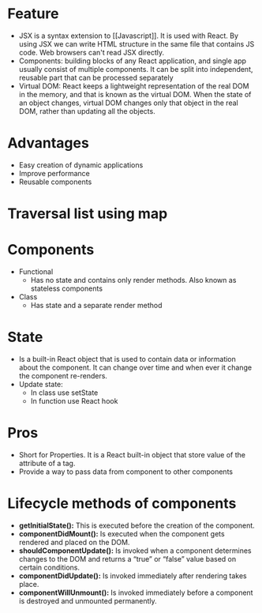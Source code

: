 # Feature
- JSX is a syntax extension to [[Javascript]]. It is used with React. By using JSX we can write HTML structure in the same file that contains JS code. Web browsers can't read JSX directly.
- Components: building blocks of any React application, and single app usually consist of multiple components. It can be split into independent, reusable part that can be processed separately
-   Virtual DOM: React keeps a lightweight representation of the real DOM in the memory, and that is known as the virtual DOM. When the state of an object changes, virtual DOM changes only that object in the real DOM, rather than updating all the objects.
# Advantages
- Easy creation of dynamic applications
- Improve performance
- Reusable components
# Traversal list using map
# Components
- Functional
	- Has no state and contains only render methods. Also known as stateless components
- Class
	- Has state and a separate render method
# State
- Is a built-in React object that is used to contain data or information about the component. It can change over time  and when ever it change the component re-renders.
- Update state:
	- In class use setState
	- In function use React hook
# Pros
- Short for Properties. It is a  React built-in object that store value of the attribute of a tag.
- Provide a way to pass data from component to other components
# Lifecycle methods of components
-   **getInitialState():** This is executed before the creation of the component.
-   **componentDidMount():** Is executed when the component gets rendered and placed on the DOM.
-   **shouldComponentUpdate():** Is invoked when a component determines changes to the DOM and returns a “true” or “false” value based on certain conditions.
-   **componentDidUpdate():** Is invoked immediately after rendering takes place.
-   **componentWillUnmount():** Is invoked immediately before a component is destroyed and unmounted permanently.